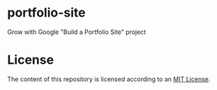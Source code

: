 # portfolio-site
Grow with Google "Build a Portfolio Site" project

# License
The content of this repository is licensed according to an [MIT License](https://github.com/jcoffeepot/portfolio-site/blob/master/LICENSE).
